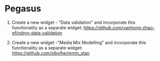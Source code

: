# Pegasus
1) Create a new widget - "Data validation" and incorporate this functionality as a separate widget: https://github.com/yanhong-zhao-ef/robyn-data-validation

2) Create a new widget -"Media Mix Modelling" and incorporate this functionality as a separate widget: https://github.com/sibylhe/mmm_stan
